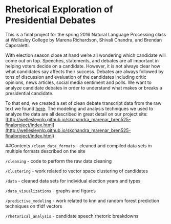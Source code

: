 # Rhetorical Exploration of Presidential Debates

This is a final project for the spring 2016 Natural Language Processing class at Wellesley College by Marena Richardson, Shivali Chandra, and Brendan Caporaletti.

With election season close at hand we’re all wondering which candidate will come out on top. Speeches, statements, and debates are all important in helping voters decide on a candidate. However, it is not always clear how what candidates say affects their success. Debates are always followed by tons of discussion and evaluation of the candidates including critic opinions, news articles, social media sentiment and polls. We want to analyze candidate debates in order to understand what makes or breaks a presidential candidate.

To that end, we created a set of clean debate transcript data from the raw text we found [here](http://www.presidency.ucsb.edu/debates.php). The modeling and analysis techniques we used to analyze the data are all described in great detail on our project site: [http://wellesleynlp.github.io/skchandra_marenar_bren525-finalproject/index.html](http://wellesleynlp.github.io/skchandra_marenar_bren525-finalproject/index.html)

##Contents
`/clean_data_formats` - cleaned and compiled data sets in multiple formats described on the site

`/cleaning` - code to perform the raw data cleaning

`/clustering` - work related to vector space clustering of candidates

`/data` - cleaned data sets for individual election years and types

`/data_visualizations` - graphs and figures

`/predictive_modeling` - work related to knn and random forest prediction techniques on tfidf vectors

`/rhetorical_analysis` - candidate speech rhetoric breakdowns 
